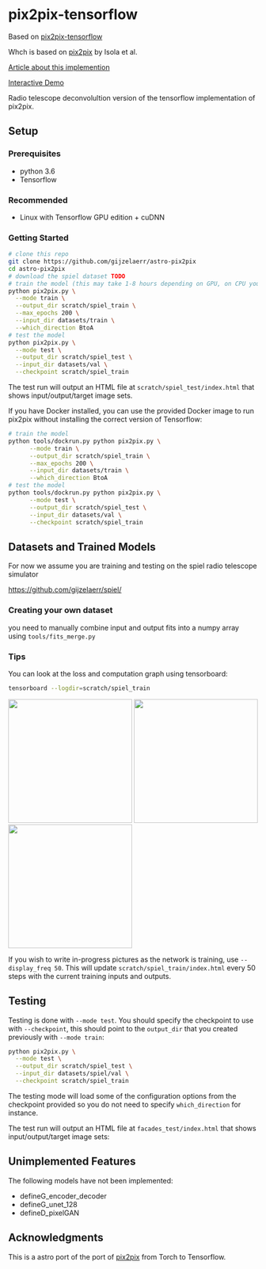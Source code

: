 # pix2pix-tensorflow

Based on [pix2pix-tensorflow](https://github.com/affinelayer/pix2pix-tensorflow)

Whch is based on [pix2pix](https://phillipi.github.io/pix2pix/) by Isola et al.

[Article about this implemention](https://affinelayer.com/pix2pix/)

[Interactive Demo](https://affinelayer.com/pixsrv/)

Radio telescope deconvolultion version of the tensorflow implementation of pix2pix. 

## Setup

### Prerequisites
- python 3.6
- Tensorflow 

### Recommended
- Linux with Tensorflow GPU edition + cuDNN

### Getting Started

```sh
# clone this repo
git clone https://github.com/gijzelaerr/astro-pix2pix
cd astro-pix2pix
# download the spiel dataset TODO
# train the model (this may take 1-8 hours depending on GPU, on CPU you will be waiting for a bit)
python pix2pix.py \
  --mode train \
  --output_dir scratch/spiel_train \
  --max_epochs 200 \
  --input_dir datasets/train \
  --which_direction BtoA
# test the model
python pix2pix.py \
  --mode test \
  --output_dir scratch/spiel_test \
  --input_dir datasets/val \
  --checkpoint scratch/spiel_train
```

The test run will output an HTML file at `scratch/spiel_test/index.html` that shows input/output/target image sets.

If you have Docker installed, you can use the provided Docker image to run pix2pix without installing the correct version of Tensorflow:

```sh
# train the model
python tools/dockrun.py python pix2pix.py \
      --mode train \
      --output_dir scratch/spiel_train \
      --max_epochs 200 \
      --input_dir datasets/train \
      --which_direction BtoA
# test the model
python tools/dockrun.py python pix2pix.py \
      --mode test \
      --output_dir scratch/spiel_test \
      --input_dir datasets/val \
      --checkpoint scratch/spiel_train
```

## Datasets and Trained Models

For now we assume you are training and testing on the spiel radio telescope simulator

https://github.com/gijzelaerr/spiel/


### Creating your own dataset

you need to manually combine input and output fits into a numpy array using `tools/fits_merge.py`

### Tips

You can look at the loss and computation graph using tensorboard:
```sh
tensorboard --logdir=scratch/spiel_train
```

<img src="docs/tensorboard-scalar.png" width="250px"/> <img src="docs/tensorboard-image.png" width="250px"/> <img src="docs/tensorboard-graph.png" width="250px"/>

If you wish to write in-progress pictures as the network is training, use `--display_freq 50`.  This will update `scratch/spiel_train/index.html` every 50 steps with the current training inputs and outputs.

## Testing

Testing is done with `--mode test`.  You should specify the checkpoint to use with `--checkpoint`, this should point to the `output_dir` that you created previously with `--mode train`:

```sh
python pix2pix.py \
  --mode test \
  --output_dir scratch/spiel_test \
  --input_dir datasets/spiel/val \
  --checkpoint scratch/spiel_train
```

The testing mode will load some of the configuration options from the checkpoint provided so you do not need to specify `which_direction` for instance.

The test run will output an HTML file at `facades_test/index.html` that shows input/output/target image sets:


## Unimplemented Features

The following models have not been implemented:
- defineG_encoder_decoder
- defineG_unet_128
- defineD_pixelGAN


## Acknowledgments
This is a astro port of the port of [pix2pix](https://github.com/phillipi/pix2pix) from Torch to Tensorflow.  
